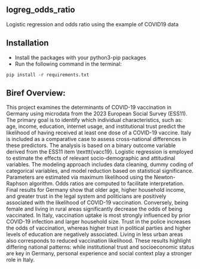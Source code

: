 ## logreg_odds_ratio
Logistic regression and odds ratio using the example of COVID19 data

## Installation
- Install the packages with your python3-pip packages
- Run the following command in the terminal:
```
pip install -r requirements.txt
```

## Biref Overview:
 This project examines the determinants of COVID-19 vaccination in Germany using microdata from the 2023 European Social Survey (ESS11). The primary goal is to identify which individual characteristics, such as: age, income, education, internet usage, and institutional trust predict the likelihood of having received at least one dose of a COVID-19 vaccine. Italy is included as a comparative case to assess cross-national differences in these predictors. The analysis is based on a binary outcome variable derived from the ESS11 item \texttt{vacc19}. Logistic regression is employed to estimate the effects of relevant socio-demographic and attitudinal variables. The modeling approach includes data cleaning, dummy coding of categorical variables, and model reduction based on statistical significance. Parameters are estimated via maximum likelihood using the Newton-Raphson algorithm. Odds ratios are computed to facilitate interpretation. Final results for Germany show that older age, higher household income, and greater trust in the legal system and politicians are positively associated with the likelihood of COVID-19 vaccination. Conversely, being female and living in rural areas significantly decrease the odds of being vaccinated. In Italy, vaccination uptake is most strongly influenced by prior COVID-19 infection and larger household size. Trust in the police increases the odds of vaccination, whereas higher trust in political parties and higher levels of education are negatively associated. Living in less urban areas also corresponds to reduced vaccination likelihood. These results highlight differing national patterns: while institutional trust and socioeconomic status are key in Germany, personal experience and social context play a stronger role in Italy.